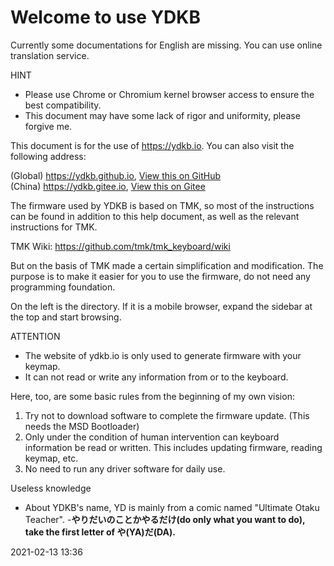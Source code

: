 # Welcome to use YDKB 
Currently some documentations for English are missing. You can use online translation service.

<html><div class="hint"> 
<subtitle>HINT</subtitle>

  - Please use Chrome or Chromium kernel browser access to ensure the best compatibility.
  - This document may have some lack of rigor and uniformity, please forgive me.
</div></html>

This document is for the use of https://ydkb.io. You can also visit the following address:

(Global) https://ydkb.github.io,  [View this on GitHub](https://github.com/ydkb/ydkb.github.io)<br>
(China) https://ydkb.gitee.io, [View this on Gitee](https://gitee.com/ydkb/ydkb)


The firmware used by YDKB is based on TMK, so most of the instructions can be found in addition to this help document, as well as the relevant instructions for TMK. 

TMK Wiki: https://github.com/tmk/tmk_keyboard/wiki

But on the basis of TMK made a certain simplification and modification. The purpose is to make it easier for you to use the firmware, do not need any programming foundation.

On the left is the directory. If it is a mobile browser, expand the sidebar at the top and start browsing.

<div class="attention"> 
<subtitle>ATTENTION</subtitle>

  - The website of ydkb.io is only used to generate firmware with your keymap.
  - It can not read or write any information from or to the keyboard.
</div>

Here, too, are some basic rules from the beginning of my own vision:
  1. Try not to download software to complete the firmware update. (This needs the MSD Bootloader)
  2. Only under the condition of human intervention can keyboard information be read or written. This includes updating firmware, reading keymap, etc.
  3. No need to run any driver software for daily use.

<div class="hint"> 
<subtitle>Useless knowledge</subtitle>

  - About YDKB's name, YD is mainly from a comic named "Ultimate Otaku Teacher".
  -**やりだいのことかやるだけ(do only what you want to do), take the first letter of や(YA)だ(DA).**
</div>



<div class="docInfo"><span>2021-02-13 13:36</span></div>

